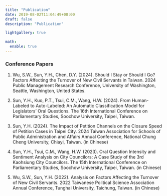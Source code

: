 ```yaml
---
title: "Publication"
date: 2019-08-02T11:04:49+08:00
draft: false
description: "Publication"

lightgallery: true

math:
  enable: true
---
```

### Conference Papers

1. Wu, S.W., Sun, Y.H., Chen, D.Y. (2024). Should I Stay or Should I Go? Factors Affecting the Turnover of New Civil Servants in Taiwan. 2024 Public Management Research Conference, University of Washington, Seattle, Washington, United States.

2. Sun, Y.H., Kuo, P.T., Tsui, C.M., Wang, H.W. (2024). From Human-Labeled to Auto-Labeled: An Automatic Classification Model for Legislators’ Oral Questions. The 16th International Conference on Parliamentary Studies, Soochow University, Taipei, Taiwan.

3. Sun, Y.H. (2024). The Impact of Petition Channels on the Closure Speed of Petition Cases in Taipei City. 2024 Taiwan Association for Schools of Public Administration and Affairs Annual Conference, National Chung Cheng University, Chiayi, Taiwan. (in Chinese)

4. Sun, Y.H., Tsui, C.M., Wang, H.W. (2023). Oral Question Intensity and Sentiment Analysis on City Councilors: A Case Study of the 3rd Kaohsiung City Councilors. The 15th International Conference on Parliamentary Studies, Soochow University, Taipei, Taiwan. (in Chinese)

5. Wu, S.W., Sun, Y.H. (2022). Analysis on Factors Affecting the Turnover of New Civil Servants. 2022 Taiwanese Political Science Association Annual Conference, Tunghai University, Taichung, Taiwan. (in Chinese)

